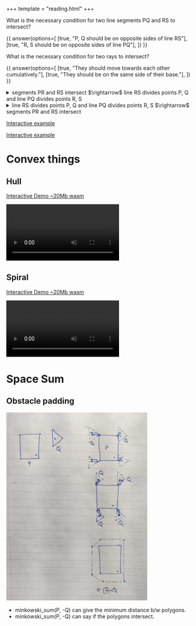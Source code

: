 +++
template = "reading.html"
+++

What is the necessary condition for two line segments PQ and RS to intersect?

{{ answer(options=[
    [true, "P, Q should be on opposite sides of line RS"],
    [true, "R, S should be on opposite sides of line PQ"],
]) }}

What is the necessary condition for two rays to intersect?

{{ answer(options=[
    [true, "They should move towards each other cumulatively."],
    [true, "They should be on the same side of their base."],
]) }}

<details>
<summary>
segments PR and RS intersect $\rightarrow$ line RS divides points P, Q and line PQ divides points R, S
</summary>
<blockquote>
<img src="lineseg_lineseg1.jpg" height="100px"/>
</blockquote>
</details>

<details>
<summary>
line RS divides points P, Q and line PQ divides points R, S $\rightarrow$ segments PR and RS intersect
</summary>
<blockquote>
<img src="lineseg_lineseg2.jpg" height="100px"/>
</blockquote>
</details>

[Interactive example](/wasm?name=xn_2_lnsegs)

[Interactive example](/wasm?name=xn_2_rays)

# Convex things

## Hull

[Interactive Demo ~20Mb wasm](/wasm?name=convex_hull)

<video controls autoplay loop>
  <source src="convex_hull.mp4" type="video/mp4">
</video>


## Spiral

[Interactive Demo ~20Mb wasm](/wasm?name=convex_spiral)

<video controls autoplay loop>
  <source src="convex_spiral.mp4" type="video/mp4">
</video>

# Space Sum

## Obstacle padding

<img src="./obstacle_padding.jpg" height="500px"/>

- minkowski\_sum(P, -Q) can give the minimum distance b/w polygons.
- minkowski\_sum(P, -Q) can say if the polygons intersect.

